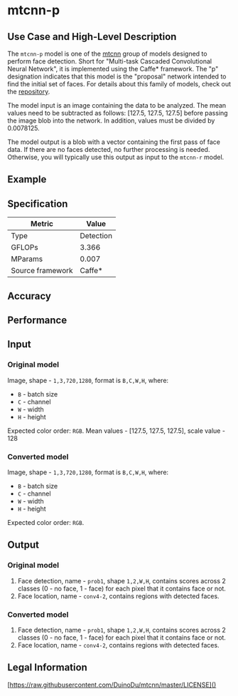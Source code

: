 # mtcnn-p

## Use Case and High-Level Description

The `mtcnn-p` model is one of the [mtcnn](https://arxiv.org/ftp/arxiv/papers/1604/1604.02878.pdf) group of models designed to perform face detection. Short for "Multi-task Cascaded Convolutional Neural Network", it is implemented using the Caffe\* framework. The "p" designation indicates that this model is the "proposal" network intended to find the initial set of faces. For details about this family of models, check out the [repository](https://github.com/DuinoDu/mtcnn).

The model input is an image containing the data to be analyzed. The mean values need to be subtracted as follows: [127.5, 127.5, 127.5] before passing the image blob into the network. In addition, values must be divided by 0.0078125.

The model output is a blob with a vector containing the first pass of face data. If there are no faces detected, no further processing is needed. Otherwise, you will typically use this output as input to the `mtcnn-r` model.

## Example

## Specification

| Metric            | Value         |
|-------------------|---------------|
| Type              | Detection     |
| GFLOPs            | 3.366         |
| MParams           | 0.007         |
| Source framework  | Caffe\*       |

## Accuracy

## Performance

## Input

### Original model

Image, shape - `1,3,720,1280`, format is `B,C,W,H`, where:

- `B` - batch size
- `C` - channel
- `W` - width
- `H` - height

Expected color order: `RGB`.
Mean values - [127.5, 127.5, 127.5], scale value - 128

### Converted model

Image, shape - `1,3,720,1280`, format is `B,C,W,H`, where:

- `B` - batch size
- `C` - channel
- `W` - width
- `H` - height

Expected color order: `RGB`.

## Output

### Original model

1. Face detection, name - `prob1`, shape `1,2,W,H`, contains scores across 2 classes (0 - no face, 1 - face) for each pixel that it contains face or not.
2. Face location, name - `conv4-2`, contains regions with detected faces.

### Converted model

1. Face detection, name - `prob1`, shape `1,2,W,H`, contains scores across 2 classes (0 - no face, 1 - face) for each pixel that it contains face or not.
2. Face location, name - `conv4-2`, contains regions with detected faces.


## Legal Information

[https://raw.githubusercontent.com/DuinoDu/mtcnn/master/LICENSE]()
